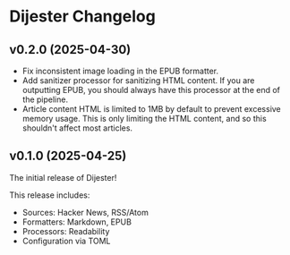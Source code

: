 # Dijester Changelog

## v0.2.0 (2025-04-30)

- Fix inconsistent image loading in the EPUB formatter.
- Add sanitizer processor for sanitizing HTML content. If you are outputting
  EPUB, you should always have this processor at the end of the pipeline.
- Article content HTML is limited to 1MB by default to prevent excessive memory
  usage. This is only limiting the HTML content, and so this shouldn't affect
  most articles.


## v0.1.0 (2025-04-25)

The initial release of Dijester!

This release includes:

- Sources: Hacker News, RSS/Atom
- Formatters: Markdown, EPUB
- Processors: Readability
- Configuration via TOML

